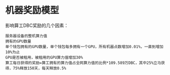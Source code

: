 # 机器奖励模型

影响算工DBC奖励的几个因素：

    服务器设备的整机算力值
    拥有的GPU数量
    单个钱包拥有的GPU数量，单个钱包每多拥有一个GPU，所有机器点数增加0.01%，一直到增加10%为止
    GPU是否被租用，被租用的GPU算力值增加30%
    算工每日获得的奖励=算工拥有的算力值占全网算力值的比例*109.589万DBC，其中25%立马获得，75%释放150天，每天释放0.5%